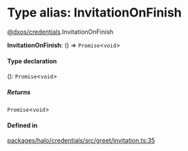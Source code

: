# Type alias: InvitationOnFinish

[@dxos/credentials](../modules/dxos_credentials.md).InvitationOnFinish

 **InvitationOnFinish**: () => `Promise`<`void`\>

#### Type declaration

(): `Promise`<`void`\>

##### Returns

`Promise`<`void`\>

#### Defined in

[packages/halo/credentials/src/greet/invitation.ts:35](https://github.com/dxos/dxos/blob/main/packages/halo/credentials/src/greet/invitation.ts#L35)
